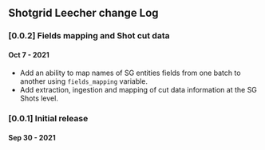 ## Shotgrid Leecher change Log

### [0.0.2] Fields mapping and Shot cut data
#### Oct 7 - 2021
 - Add an ability to map names of SG entities fields from one batch to another using `fields_mapping` variable.
 - Add extraction, ingestion and mapping of cut data information at the SG Shots level.

### [0.0.1] Initial release
#### Sep 30 - 2021
